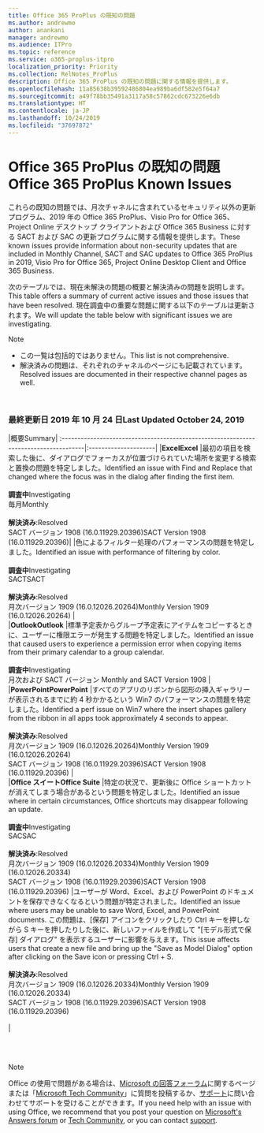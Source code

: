 ```yaml
---
title: Office 365 ProPlus の既知の問題
ms.author: andrewmo
author: anankani
manager: andrewmo
ms.audience: ITPro
ms.topic: reference
ms.service: o365-proplus-itpro
localization_priority: Priority
ms.collection: RelNotes_ProPlus
description: Office 365 ProPlus の既知の問題に関する情報を提供します。
ms.openlocfilehash: 11a85638b39592486804ea989ba6df582e5f64a7
ms.sourcegitcommit: a49f78bb35491a3117a58c57862cdc673226e6db
ms.translationtype: HT
ms.contentlocale: ja-JP
ms.lasthandoff: 10/24/2019
ms.locfileid: "37697872"
---
```

# <a name="office-365-proplus-known-issues"></a><span data-ttu-id="4cb03-103">Office 365 ProPlus の既知の問題</span><span class="sxs-lookup"><span data-stu-id="4cb03-103">Office 365 ProPlus Known Issues</span></span>

<span data-ttu-id="4cb03-104">これらの既知の問題では、月次チャネルに含まれているセキュリティ以外の更新プログラム、2019 年の Office 365 ProPlus、Visio Pro for Office 365、Project Online デスクトップ クライアントおよび Office 365 Business に対する SACT および SAC の更新プログラムに関する情報を提供します。</span><span class="sxs-lookup"><span data-stu-id="4cb03-104">These known issues provide information about non-security updates that are included in Monthly Channel, SACT and SAC updates to Office 365 ProPlus in 2019, Visio Pro for Office 365, Project Online Desktop Client and Office 365 Business.</span></span>

<span data-ttu-id="4cb03-105">次のテーブルでは、現在未解決の問題の概要と解決済みの問題を説明します。</span><span class="sxs-lookup"><span data-stu-id="4cb03-105">This table offers a summary of current active issues and those issues that have been resolved.</span></span>  <span data-ttu-id="4cb03-106">現在調査中の重要な問題に関する以下のテーブルは更新されます。</span><span class="sxs-lookup"><span data-stu-id="4cb03-106">We will update the table below with significant issues we are investigating.</span></span>

> [!NOTE]
>- <span data-ttu-id="4cb03-107">この一覧は包括的ではありません。</span><span class="sxs-lookup"><span data-stu-id="4cb03-107">This list is not comprehensive.</span></span>
>- <span data-ttu-id="4cb03-108">解決済みの問題は、それぞれのチャネルのページにも記載されています。</span><span class="sxs-lookup"><span data-stu-id="4cb03-108">Resolved issues are documented in their respective channel pages as well.</span></span>

<br>

### <a name="last-updated-october-24-2019"></a><span data-ttu-id="4cb03-109">最終更新日 2019 年 10 月 24 日</span><span class="sxs-lookup"><span data-stu-id="4cb03-109">Last Updated October 24, 2019</span></span>

|<span data-ttu-id="4cb03-110">概要</span><span class="sxs-lookup"><span data-stu-id="4cb03-110">Summary</span></span>|
:-------------------------------------------------------------------------------------|:---------------------|
|<span data-ttu-id="4cb03-111">**Excel**</span><span class="sxs-lookup"><span data-stu-id="4cb03-111">**Excel**</span></span>
|<span data-ttu-id="4cb03-112">最初の項目を検索した後に、ダイアログでフォーカスが位置づけられていた場所を変更する検索と置換の問題を特定しました。</span><span class="sxs-lookup"><span data-stu-id="4cb03-112">Identified an issue with Find and Replace that changed where the focus was in the dialog after finding the first item.</span></span> <br><br> <span data-ttu-id="4cb03-113">**調査中**</span><span class="sxs-lookup"><span data-stu-id="4cb03-113">Investigating</span></span> <br><span data-ttu-id="4cb03-114">毎月</span><span class="sxs-lookup"><span data-stu-id="4cb03-114">Monthly</span></span><br> <br><span data-ttu-id="4cb03-115">**解決済み**:</span><span class="sxs-lookup"><span data-stu-id="4cb03-115">Resolved</span></span> <br> <span data-ttu-id="4cb03-116">SACT バージョン 1908 (16.0.11929.20396)</span><span class="sxs-lookup"><span data-stu-id="4cb03-116">SACT Version 1908 (16.0.11929.20396)</span></span>|
|<span data-ttu-id="4cb03-117">色によるフィルター処理のパフォーマンスの問題を特定しました。</span><span class="sxs-lookup"><span data-stu-id="4cb03-117">Identified an issue with performance of filtering by color.</span></span> <br><br> <span data-ttu-id="4cb03-118">**調査中**</span><span class="sxs-lookup"><span data-stu-id="4cb03-118">Investigating</span></span> <br><span data-ttu-id="4cb03-119">SACT</span><span class="sxs-lookup"><span data-stu-id="4cb03-119">SACT</span></span><br> <br><span data-ttu-id="4cb03-120">**解決済み**:</span><span class="sxs-lookup"><span data-stu-id="4cb03-120">Resolved</span></span> <br> <span data-ttu-id="4cb03-121">月次バージョン 1909 (16.0.12026.20264)</span><span class="sxs-lookup"><span data-stu-id="4cb03-121">Monthly Version 1909 (16.0.12026.20264)</span></span>
|<br>
|<span data-ttu-id="4cb03-122">**Outlook**</span><span class="sxs-lookup"><span data-stu-id="4cb03-122">**Outlook**</span></span>
|<span data-ttu-id="4cb03-123">標準予定表からグループ予定表にアイテムをコピーするときに、ユーザーに権限エラーが発生する問題を特定しました。</span><span class="sxs-lookup"><span data-stu-id="4cb03-123">Identified an issue that caused users to experience a permission error when copying items from their primary calendar to a group calendar.</span></span> <br><br> <span data-ttu-id="4cb03-124">**調査中**</span><span class="sxs-lookup"><span data-stu-id="4cb03-124">Investigating</span></span> <br><span data-ttu-id="4cb03-125">月次および SACT バージョン </span><span class="sxs-lookup"><span data-stu-id="4cb03-125">Monthly and SACT Version 1908</span></span>
|<br>
|<span data-ttu-id="4cb03-126">**PowerPoint**</span><span class="sxs-lookup"><span data-stu-id="4cb03-126">**PowerPoint**</span></span>
|<span data-ttu-id="4cb03-127">すべてのアプリのリボンから図形の挿入ギャラリーが表示されるまでに約 4 秒かかるという Win7 のパフォーマンスの問題を特定しました。</span><span class="sxs-lookup"><span data-stu-id="4cb03-127">Identified a perf issue on Win7 where the insert shapes gallery from the ribbon in all apps took approximately 4 seconds to appear.</span></span><br><br> <span data-ttu-id="4cb03-128">**解決済み**:</span><span class="sxs-lookup"><span data-stu-id="4cb03-128">Resolved</span></span> <br><span data-ttu-id="4cb03-129">月次バージョン 1909 (16.0.12026.20264)</span><span class="sxs-lookup"><span data-stu-id="4cb03-129">Monthly Version 1909 (16.0.12026.20264)</span></span> <br> <span data-ttu-id="4cb03-130">SACT バージョン 1908 (16.0.11929.20396)</span><span class="sxs-lookup"><span data-stu-id="4cb03-130">SACT Version 1908 (16.0.11929.20396)</span></span>
|<br>
|<span data-ttu-id="4cb03-131">**Office スイート**</span><span class="sxs-lookup"><span data-stu-id="4cb03-131">**Office Suite**</span></span>
|<span data-ttu-id="4cb03-132">特定の状況で、更新後に Office ショートカットが消えてしまう場合があるという問題を特定しました。</span><span class="sxs-lookup"><span data-stu-id="4cb03-132">Identified an issue where in certain circumstances, Office shortcuts may disappear following an update.</span></span>  <br><br> <span data-ttu-id="4cb03-133">**調査中**</span><span class="sxs-lookup"><span data-stu-id="4cb03-133">Investigating</span></span> <br> <span data-ttu-id="4cb03-134">SAC</span><span class="sxs-lookup"><span data-stu-id="4cb03-134">SAC</span></span><br><br> <span data-ttu-id="4cb03-135">**解決済み**:</span><span class="sxs-lookup"><span data-stu-id="4cb03-135">Resolved</span></span> <br><span data-ttu-id="4cb03-136">月次バージョン 1909 (16.0.12026.20334)</span><span class="sxs-lookup"><span data-stu-id="4cb03-136">Monthly Version 1909 (16.0.12026.20334)</span></span> <br> <span data-ttu-id="4cb03-137">SACT バージョン 1908 (16.0.11929.20396)</span><span class="sxs-lookup"><span data-stu-id="4cb03-137">SACT Version 1908 (16.0.11929.20396)</span></span>
|<span data-ttu-id="4cb03-138">ユーザーが Word、Excel、および PowerPoint のドキュメントを保存できなくなるという問題が特定されました。</span><span class="sxs-lookup"><span data-stu-id="4cb03-138">Identified an issue where users may be unable to save Word, Excel, and PowerPoint documents.</span></span>  <span data-ttu-id="4cb03-139">この問題は、[保存] アイコンをクリックしたり Ctrl キーを押しながら S キーを押したりした後に、新しいファイルを作成して "[モデル形式で保存] ダイアログ" を表示するユーザーに影響を与えます。</span><span class="sxs-lookup"><span data-stu-id="4cb03-139">This issue affects users that create a new file and bring up the "Save as Model Dialog" option after clicking on the Save icon or pressing Ctrl + S.</span></span><br><br> <span data-ttu-id="4cb03-140">**解決済み**:</span><span class="sxs-lookup"><span data-stu-id="4cb03-140">Resolved</span></span> <br><span data-ttu-id="4cb03-141">月次バージョン 1909 (16.0.12026.20334)</span><span class="sxs-lookup"><span data-stu-id="4cb03-141">Monthly Version 1909 (16.0.12026.20334)</span></span> <br> <span data-ttu-id="4cb03-142">SACT バージョン 1908 (16.0.11929.20396)</span><span class="sxs-lookup"><span data-stu-id="4cb03-142">SACT Version 1908 (16.0.11929.20396)</span></span><br><br>
|



<br>
<br>

> [!NOTE]
> <span data-ttu-id="4cb03-143">Office の使用で問題がある場合は、[Microsoft の回答フォーラム](https://answers.microsoft.com/)に関するページまたは「[Microsoft Tech Community](https://techcommunity.microsoft.com/)」に質問を投稿するか、[サポート](https://support.microsoft.com/contactus)に問い合わせてサポートを受けることができます。</span><span class="sxs-lookup"><span data-stu-id="4cb03-143">If you need help with an issue with using Office, we recommend that you post your question on [Microsoft's Answers forum](https://answers.microsoft.com/) or [Tech Community](https://techcommunity.microsoft.com/), or you can contact [support](https://support.microsoft.com/contactus).</span></span>
